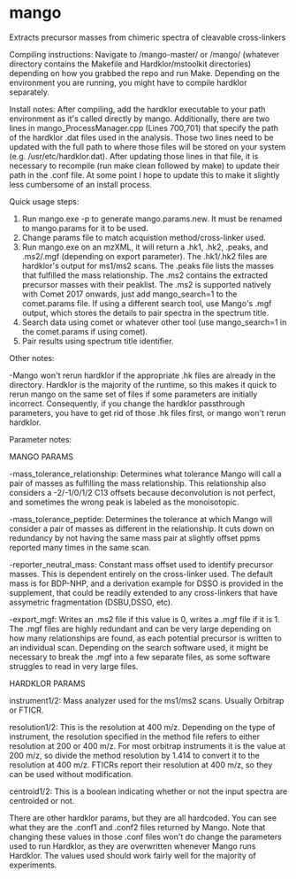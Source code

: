 # mango

Extracts precursor masses from chimeric spectra of cleavable cross-linkers

Compiling instructions:
Navigate to /mango-master/ or /mango/ (whatever directory contains the Makefile and Hardklor/mstoolkit directories) depending on how you 
grabbed the repo and run Make. Depending on the environment you are running, you might have to compile hardklor separately. 

Install notes: 
After compiling, add the hardklor executable to your path environment as it's called directly by mango. Additionally, there are two
lines in mango_ProcessManager.cpp (Lines 700,701) that specify the path of the hardklor .dat files used in the analysis. Those two lines
need to be updated with the full path to where those files will be stored on your system (e.g. /usr/etc/hardklor.dat). After updating
those lines in that file, it is necessary to recompile (run make clean followed by make) to update their path in the .conf file.
At some point I hope to update this to make it slightly less cumbersome of an install process.

Quick usage steps:
1. Run mango.exe -p to generate mango.params.new. It must be renamed to mango.params for it to be used.
2. Change params file to match acquistion method/cross-linker used.
3. Run mango.exe on an mzXML, it will return a .hk1, .hk2, .peaks, and .ms2/.mgf (depending on export parameter). The .hk1/.hk2 files
are hardklor's output for ms1/ms2 scans. The .peaks file lists the masses that fulfilled the mass relationship. The .ms2 contains the
extracted precursor masses with their peaklist. The .ms2 is supported natively with Comet 2017 onwards, just add mango_search=1 to the
comet.params file. If using a different search tool, use Mango's .mgf output, which stores the details to pair spectra in the spectrum
title.
4. Search data using comet or whatever other tool (use mango_search=1 in the comet.params if using comet).
5. Pair results using spectrum title identifier. 

Other notes:

-Mango won't rerun hardklor if the appropriate .hk files are already in the directory. Hardklor is the majority of the runtime, so this
makes it quick to rerun mango on the same set of files if some parameters are initially incorrect. Consequently, if you change the 
hardklor passthrough parameters, you have to get rid of those .hk files first, or mango won't rerun hardklor. 

Parameter notes:

MANGO PARAMS

-mass_tolerance_relationship: Determines what tolerance Mango will call a pair of masses as fulfilling the mass relationship. This
relationship also considers a -2/-1/0/1/2 C13 offsets because deconvolution is not perfect, and sometimes the wrong peak is labeled
as the monoisotopic. 

-mass_tolerance_peptide: Determines the tolerance at which Mango will consider a pair of masses as different in the relationship. It 
cuts down on redundancy by not having the same mass pair at slightly offset ppms reported many times in the same scan.

-reporter_neutral_mass: Constant mass offset used to identify precursor masses. This is dependent entirely on the cross-linker used.
The default mass is for BDP-NHP, and a derivation example for DSSO is provided in the supplement, that could be readily extended to
any cross-linkers that have assymetric fragmentation (DSBU,DSSO, etc).

-export_mgf: Writes an .ms2 file if this value is 0, writes a .mgf file if it is 1. The .mgf files are highly redundant and can
be very large depending on how many relationships are found, as each potential precursor is written to an individual scan. Depending
on the search software used, it might be necessary to break the .mgf into a few separate files, as some software struggles to read in
very large files.

HARDKLOR PARAMS 

instrument1/2: Mass analyzer used for the ms1/ms2 scans. Usually Orbitrap or FTICR.

resolution1/2: This is the resolution at 400 m/z. Depending on the type of instrument, the resolution specified in the method file refers to either resolution at 200 or 400 m/z. For most orbitrap instruments it is the value at 200 m/z, so divide the method resolution by 1.414 to convert it to the resolution at 400 m/z. FTICRs report their resolution at 400 m/z, so they can be used without modification.

centroid1/2: This is a boolean indicating whether or not the input spectra are centroided or not.

There are other hardklor params, but they are all hardcoded. You can see what they are the .conf1 and .conf2 files returned by Mango.
Note that changing these values in those .conf files won't do change the parameters used to run Hardklor, as they are overwritten
whenever Mango runs Hardklor. The values used should work fairly well for the majority of experiments.
